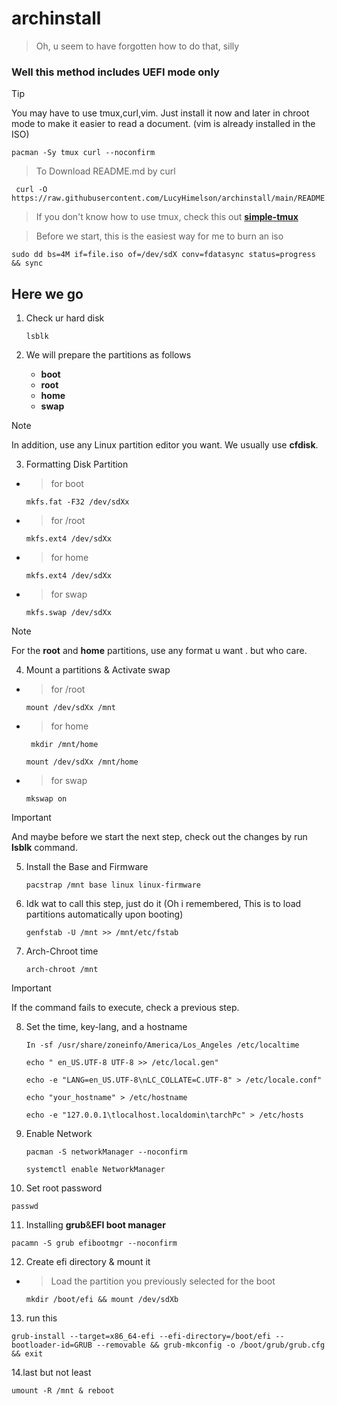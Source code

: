 # archinstall

> Oh, u seem to have forgotten how to do that, silly
 
### Well this method includes UEFI mode only

> [!TIP]
>You may have to use tmux,curl,vim. Just install it now and later in chroot mode to make it easier to read a document. (vim is already installed in the ISO)

   ```
   pacman -Sy tmux curl --noconfirm 
   ```

> To Download README.md by curl

  ```
   curl -O https://raw.githubusercontent.com/LucyHimelson/archinstall/main/README.md
   ```

> If you don't know how to use tmux, check this out **[simple-tmux](https://github.com/LucyHimelson/simpletmux)**

> Before we start, this is the easiest way for me to burn an iso

   ```
   sudo dd bs=4M if=file.iso of=/dev/sdX conv=fdatasync status=progress && sync
   ```

## Here we go

1. Check ur hard disk 

   ```
   lsblk 
   ```
   
2. We will prepare the partitions as follows

    - **boot**
    - **root**
    - **home**
    - **swap**
      
 
> [!NOTE]
> In addition, use any Linux partition editor you want. We usually use **cfdisk**.
 
3. Formatting Disk Partition

- > for boot
  
   ```
   mkfs.fat -F32 /dev/sdXx 
   ```
   
- > for /root
  
   ```
   mkfs.ext4 /dev/sdXx 
   ```
   
- > for home
  
   ```
   mkfs.ext4 /dev/sdXx 
   ```
   
- > for swap
  
   ```
   mkfs.swap /dev/sdXx 
   ```
   
> [!NOTE]
> For the **root** and **home** partitions, use any format u want . but who care.

4. Mount a partitions & Activate swap

- > for /root
  
   ```
   mount /dev/sdXx /mnt
   ```
   
- > for home
  
  ```
   mkdir /mnt/home 
   ```
  
   ```
   mount /dev/sdXx /mnt/home
   ```
   
- > for swap
  
   ```
   mkswap on
   ```
   
> [!IMPORTANT]
> And maybe before we start the next step, check out the changes by run **lsblk** command.

5. Install the Base and Firmware
   
   ```
   pacstrap /mnt base linux linux-firmware
   ```
   
6. Idk wat to call this step, just do it (Oh i remembered, This is to load partitions automatically upon booting)
   
   ```
   genfstab -U /mnt >> /mnt/etc/fstab
   ```
   
7. Arch-Chroot time

   ```
   arch-chroot /mnt 
   ```
   
> [!IMPORTANT]
> If the command fails to execute, check a previous step.

8. Set the time, key-lang, and a hostname

   ```
   In -sf /usr/share/zoneinfo/America/Los_Angeles /etc/localtime
   ```
   ```
   echo " en_US.UTF-8 UTF-8 >> /etc/local.gen"
   ```
   ```
   echo -e "LANG=en_US.UTF-8\nLC_COLLATE=C.UTF-8" > /etc/locale.conf"
   ```
   ```
   echo "your_hostname" > /etc/hostname
   ```
   ```
   echo -e "127.0.0.1\tlocalhost.localdomin\tarchPc" > /etc/hosts
   ```
   
9. Enable Network

   ```
   pacman -S networkManager --noconfirm
   ```
   ```
   systemctl enable NetworkManager
   ```
   
10. Set root password

   ```
   passwd
   ```

11. Installing **grub**&**EFI boot manager**
    
   ```
   pacamn -S grub efibootmgr --noconfirm
   ```

12. Create efi directory & mount it

- > Load the partition you previously selected for the boot
  
   ```
   mkdir /boot/efi && mount /dev/sdXb
   ```
   
13. run this
    
   ```
   grub-install --target=x86_64-efi --efi-directory=/boot/efi --bootloader-id=GRUB --removable && grub-mkconfig -o /boot/grub/grub.cfg && exit
   ```

14.last but not least

   ```
   umount -R /mnt & reboot
   ```
